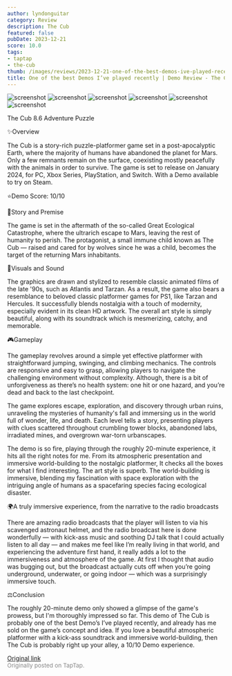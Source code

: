 ```yaml
---
author: lyndonguitar
category: Review
description: The Cub
featured: false
pubDate: 2023-12-21
score: 10.0
tags:
- taptap
- the-cub
thumb: /images/reviews/2023-12-21-one-of-the-best-demos-ive-played-recently--demo-review---the-cub-0.avif
title: One of the best Demos I’ve played recently | Demo Review - The Cub
---
```


<div class="gallery">
  <img src="/images/reviews/2023-12-21-one-of-the-best-demos-ive-played-recently--demo-review---the-cub-0.avif" alt="screenshot" />
  <img src="/images/reviews/2023-12-21-one-of-the-best-demos-ive-played-recently--demo-review---the-cub-1.avif" alt="screenshot" />
  <img src="/images/reviews/2023-12-21-one-of-the-best-demos-ive-played-recently--demo-review---the-cub-2.avif" alt="screenshot" />
  <img src="/images/reviews/2023-12-21-one-of-the-best-demos-ive-played-recently--demo-review---the-cub-3.avif" alt="screenshot" />
  <img src="/images/reviews/2023-12-21-one-of-the-best-demos-ive-played-recently--demo-review---the-cub-4.avif" alt="screenshot" />
  <img src="/images/reviews/2023-12-21-one-of-the-best-demos-ive-played-recently--demo-review---the-cub-5.avif" alt="screenshot" />
</div>

The Cub
8.6
Adventure
Puzzle

✨Overview

The Cub is a story-rich puzzle-platformer game set in a post-apocalyptic Earth, where the majority of humans have abandoned the planet for Mars. Only a few remnants remain on the surface, coexisting mostly peacefully with the animals in order to survive. The game is set to release on January 2024, for PC, Xbox Series, PlayStation, and Switch. With a Demo available to try on Steam.

⭐️Demo Score: 10/10

📖Story and Premise

The game is set in the aftermath of the so-called Great Ecological Catastrophe, where the ultrarich escape to Mars, leaving the rest of humanity to perish. The protagonist, a small immune child known as The Cub — raised and cared for by wolves since he was a child, becomes the target of the returning Mars inhabitants.

🎨Visuals and Sound

The graphics are drawn and stylized to resemble classic animated films of the late '90s, such as Atlantis and Tarzan. As a result, the game also bears a resemblance to beloved classic platformer games for PS1, like Tarzan and Hercules. It successfully blends nostalgia with a touch of modernity, especially evident in its clean HD artwork. The overall art style is simply beautiful, along with its soundtrack which is mesmerizing, catchy, and memorable.

🎮Gameplay

The gameplay revolves around a simple yet effective platformer with straightforward jumping, swinging, and climbing mechanics. The controls are responsive and easy to grasp, allowing players to navigate the challenging environment without complexity.  Although, there is a bit of unforgiveness as there’s no health system: one hit or one hazard, and you’re dead and back to the last checkpoint.

The game explores escape, exploration, and discovery through urban ruins, unraveling the mysteries of humanity's fall and immersing us in the world full of wonder, life, and death. Each level tells a story, presenting players with clues scattered throughout crumbling tower blocks, abandoned labs, irradiated mines, and overgrown war-torn urbanscapes.

The demo is so fire, playing through the roughly 20-minute experience, it hits all the right notes for me. From its atmospheric presentation and immersive world-building to the nostalgic platformer, It checks all the boxes for what I find interesting. The art style is superb. The world-building is immersive, blending my fascination with space exploration with the intriguing angle of humans as a spacefaring species facing ecological disaster.

🌍A truly immersive experience, from the narrative to the radio broadcasts

There are amazing radio broadcasts that the player will listen to via his scavenged astronaut helmet, and the radio broadcast here is done wonderfully — with kick-ass music and soothing DJ talk that I could actually listen to all day — and makes me feel like I’m really living in that world, and experiencing the adventure first hand, it really adds a lot to the immersiveness and atmosphere of the game. At first I thought that audio was bugging out, but the broadcast actually cuts off when you’re going underground, underwater, or going indoor — which was a surprisingly immersive touch.

⚖️Conclusion

The roughly 20-minute demo only showed a glimpse of the game's prowess, but I'm thoroughly impressed so far. This demo of The Cub is probably one of the best Demo’s I’ve played recently, and already has me sold on the game’s concept and idea. If you love a beautiful atmospheric platformer with a kick-ass soundtrack and immersive world-building, then The Cub is probably right up your alley, a 10/10 Demo experience.

[Original link](https://www.taptap.io/post/6683477)<br><span style="font-size: 0.95em; color: #888;">Originally posted on TapTap.</span>